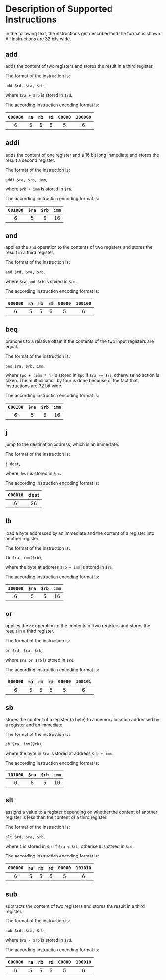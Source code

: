 # Description of Supported Instructions

In the following text, the instructions get described and
the format is shown.
All instructions are 32 bits wide.

## add

adds the content of two registers and stores the result
in a third register.

The format of the instruction is:

`add $rd, $ra, $rb`,

where `$ra + $rb` is stored in `$rd`.

The according instruction encoding format is:

|`000000`|ra|rb|rd|`00000`|`100000`|
|:-:|:-:|:-:|:-:|:-:|:-:|
|6|5|5|5|5|6|

## addi

adds the content of one register and a 16 bit long immediate and
stores the result a second register.

The format of the instruction is:

`addi $ra, $rb, imm`,

where `$rb + imm` is stored in `$ra`.

The according instruction encoding format is:

|`001000`|`$ra`|`$rb`|`imm`|
|:-:|:-:|:-:|:-:|
|6|5|5|16|

## and

applies the `and` operation to the contents of two registers
and stores the result in a third register.

The format of the instruction is:

`and $rd, $ra, $rb`,

where `$ra and $rb` is stored in `$rd`.

The according instruction encoding format is:

|`000000`|ra|rb|rd|`00000`|`100100`|
|:-:|:-:|:-:|:-:|:-:|:-:|
|6|5|5|5|5|6|

## beq

branches to a relative offset if the contents of the two input
registers are equal.

The format of the instruction is:

`beq $ra, $rb, imm`,

where `$pc + (imm * 4)` is stored in `$pc` if `$ra == $rb`,
otherwise no action is taken. The multiplication by four
is done because of the fact that instructions are 32 bit wide.

The according instruction encoding format is:

|`000100`|`$ra`|`$rb`|`imm`|
|:-:|:-:|:-:|:-:|
|6|5|5|16|

## j

jump to the destination address, which is an immediate.

The format of the instruction is:

`j dest`,

where `dest` is stored in `$pc`.

The according instruction encoding format is:

|`000010`|dest|
|:-:|:-:|
|6|26|

## lb

load a byte addressed by an immediate and the content of a
register into another register.

The format of the instruction is:

`lb $ra, imm($rb)`,

where the byte at address `$rb + imm` is stored in `$ra`.

The according instruction encoding format is:

|`100000`|`$ra`|`$rb`|`imm`|
|:-:|:-:|:-:|:-:|
|6|5|5|16|

## or

applies the `or` operation to the contents of two registers
and stores the result in a third register.

The format of the instruction is:

`or $rd, $ra, $rb`,

where `$ra or $rb` is stored in `$rd`.

The according instruction encoding format is:

|`000000`|ra|rb|rd|`00000`|`100101`|
|:-:|:-:|:-:|:-:|:-:|:-:|
|6|5|5|5|5|6|

## sb

stores the content of a register (a byte) to a memory location
addressed by a register and an immediate

The format of the instruction is:

`sb $ra, imm($rb)`,

where the byte in `$ra` is stored at address `$rb + imm`.

The according instruction encoding format is:

|`101000`|`$ra`|`$rb`|`imm`|
|:-:|:-:|:-:|:-:|
|6|5|5|16|

## slt

assigns a value to a register depending on whether the content
of another register is less than the content of a third register.

The format of the instruction is:

`slt $rd, $ra, $rb`,

where `1` is stored in `$rd` if `$ra < $rb`,
otherise `0` is stored in `$rd`.

The according instruction encoding format is:

|`000000`|ra|rb|rd|`00000`|`101010`|
|:-:|:-:|:-:|:-:|:-:|:-:|
|6|5|5|5|5|6|

## sub

subtracts the content of two registers and stores the result
in a third register.

The format of the instruction is:

`sub $rd, $ra, $rb`,

where `$ra - $rb` is stored in `$rd`.

The according instruction encoding format is:

|`000000`|ra|rb|rd|`00000`|`100010`|
|:-:|:-:|:-:|:-:|:-:|:-:|
|6|5|5|5|5|6|